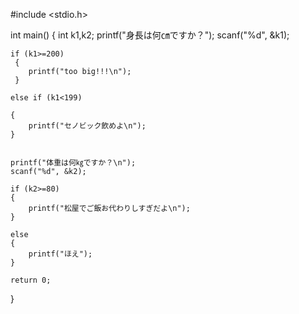 #include <stdio.h>

int main()
{
    int k1,k2;
    printf("身長は何㎝ですか？");
    scanf("%d", &k1);
    
    if (k1>=200)
     {
        printf("too big!!!\n");
     }
    
    else if (k1<199)
    
    {
        printf("セノビック飲めよ\n");
    }
    
    
    printf("体重は何㎏ですか？\n");
    scanf("%d", &k2);
    
    if (k2>=80)
    {
        printf("松屋でご飯お代わりしすぎだよ\n");
    }
    
    else
    {
        printf("ほえ");
    }
    
    return 0;
}
